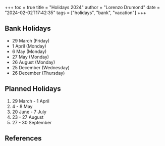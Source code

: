 +++
toc = true
title = "Holidays 2024"
author = "Lorenzo Drumond"
date = "2024-02-02T17:42:35"
tags = ["holidays",  "bank",  "vacation"]
+++



## Bank Holidays
- 29 March (Friday)
- 1 April (Monday)
- 6 May (Monday)
- 27 May (Monday)
- 26 August (Monday)
- 25 December (Wednesday)
- 26 December (Thursday)

## Planned Holidays
1. 29 March - 1 April
2. 4 - 8 May
3. 20 June - 7 July
4. 23 - 27 August
5. 27 - 30 September

## References

